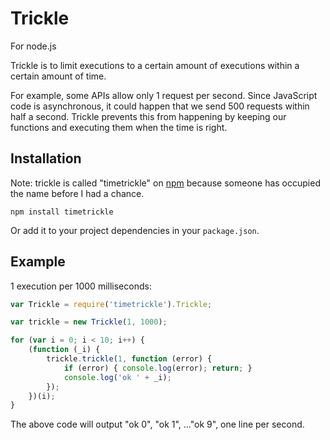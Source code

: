 Trickle
=======

For node.js

Trickle is to limit executions to a certain amount of executions within
a certain amount of time. 

For example, some APIs allow only 1 request per second. Since JavaScript
code is asynchronous, it could happen that we send 500 requests within
half a second. Trickle prevents this from happening by keeping our
functions and executing them when the time is right.

Installation
------------

Note: trickle is called "timetrickle" on [npm][npm] because someone has 
occupied the name before I had a chance.

    npm install timetrickle

Or add it to your project dependencies in your `package.json`.

Example
--------

1 execution per 1000 milliseconds:

```javascript
var Trickle = require('timetrickle').Trickle;

var trickle = new Trickle(1, 1000);

for (var i = 0; i < 10; i++) {
	(function (_i) {
		trickle.trickle(1, function (error) {
			if (error) { console.log(error); return; }
			console.log('ok ' + _i);
		});
	})(i);
}
```

The above code will output "ok 0", "ok 1", ..."ok 9", one line per second.

[npm]: https://npmjs.org/
